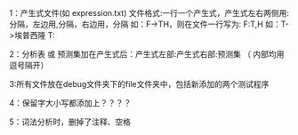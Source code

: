 1：产生式文件(如 expression.txt)
文件格式:一行一个产生式，产生式左右两侧用:分隔，左边用,分隔，右边用，分隔
如：F->TH，则在文件一行写为:
F:T,H
如：T->埃普西隆
T:

2：分析表
或
     预测集加在产生式后：产生式左部:产生式右部:预测集  （ 内部均用逗号隔开）

3:所有文件放在debug文件夹下的file文件夹中，包括新添加的两个测试程序

4：保留字大小写都添加上？？？？

5：词法分析时，删掉了注释、空格
